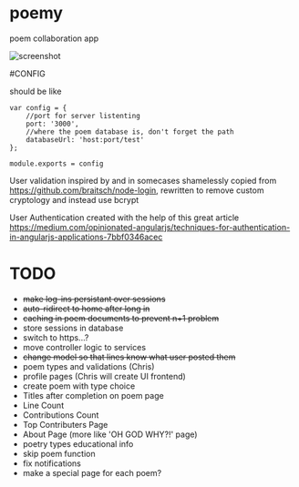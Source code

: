 # poemy
poem collaboration app

![screenshot](screenie_1.png "screenie")

#CONFIG

should be like

```
var config = {
    //port for server listenting
    port: '3000',
    //where the poem database is, don't forget the path
    databaseUrl: 'host:port/test'
};

module.exports = config
```

User validation inspired by and in somecases shamelessly copied from https://github.com/braitsch/node-login, rewritten to remove custom cryptology and instead use bcrypt

User Authentication created with the help of this great article https://medium.com/opinionated-angularjs/techniques-for-authentication-in-angularjs-applications-7bbf0346acec

# TODO
- <s>make log-ins persistant over sessions</s>
- <s>auto-ridirect to home after long in</s>
- <s>caching in poem documents to prevent n+1 problem</s>
- store sessions in database
- switch to https...?
- move controller logic to services
- <s>change model so that lines know what user posted them</s>
- poem types and validations (Chris)
- profile pages (Chris will create UI frontend)
- create poem with type choice
- Titles after completion on poem page
- Line Count
- Contributions Count
- Top Contributers Page
- About Page (more like 'OH GOD WHY?!' page)
- poetry types educational info
- skip poem function
- fix notifications
- make a special page for each poem?
